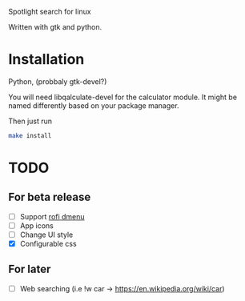Spotlight search for linux

Written with gtk and python. 


# Installation
Python, (probbaly gtk-devel?)

You will need libqalculate-devel for the calculator module.
It might be named differently based on your package manager.

Then just run
```sh
make install
```


# TODO
## For beta release

- [ ] Support [rofi dmenu](https://github.com/davatorium/rofi/wiki/dmenu_specs)
- [ ] App icons
- [ ] Change UI style
- [x] Configurable css

## For later
- [ ] Web searching (i.e !w car -> https://en.wikipedia.org/wiki/car)

